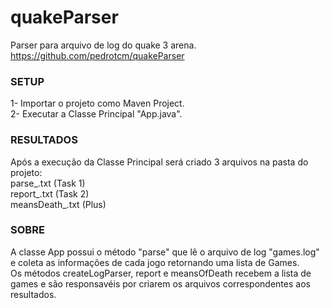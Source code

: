 # quakeParser
Parser para arquivo de log do quake 3 arena.
https://github.com/pedrotcm/quakeParser

<h3>SETUP</h3>
1- Importar o projeto como Maven Project.</br>
2- Executar a Classe Principal "App.java".

<h3>RESULTADOS</h3>
  Após a execução da Classe Principal será criado 3 arquivos na pasta do projeto:</br>
parse_.txt (Task 1)</br>
report_.txt (Task 2)</br>
meansDeath_.txt (Plus)</br>

<h3>SOBRE</h3>
  A classe App possui o método "parse" que lê o arquivo de log "games.log" e coleta as informações de cada jogo retornando uma lista de Games.</br>
  Os métodos createLogParser, report e meansOfDeath recebem a lista de games e são responsavéis por criarem os arquivos correspondentes aos resultados.
